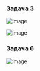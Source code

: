 ### Задача 3
![image](https://github.com/user-attachments/assets/e2811d6f-edc0-4bdc-b9a8-410289c9e6fb)

![image](https://github.com/user-attachments/assets/ace18009-bd83-4926-bfae-bdae04694a56)

### Задача 6
![image](https://github.com/user-attachments/assets/53f3d10c-8103-42e4-ae5a-c69de514d39c)







